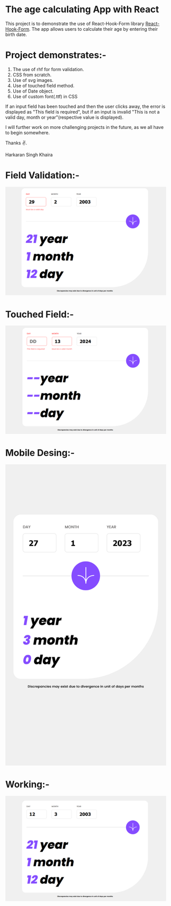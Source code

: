 # The age calculating App with React

This project is to demonstrate the use of React-Hook-Form library [React-Hook-Form](https://react-hook-form.com/). The app allows users to calculate their age by entering their birth date.

# Project demonstrates:-

1. The use of rhf for form validation.
2. CSS from scratch.
3. Use of svg images.
4. Use of touched field method.
5. Use of Date object.
6. Use of custom font(.ttf) in CSS

If an input field has been touched and then the user clicks away, the error is displayed as "This field is required", but if an input is invalid "This is not a valid day, month or
year"(respective value is displayed).

I will further work on more challenging projects in the future, as we all have to begin somewhere.

Thanks ✌️.

Harkaran Singh Khaira

# Field Validation:-

![Field Validation](/AgeCalculatorSS/FieldValidation.png)

# Touched Field:-

![Touched Field](/AgeCalculatorSS/TouchedField.png)

# Mobile Desing:-

![Mobile Desing](/AgeCalculatorSS/mobileDesign.png)

# Working:-

![Working](/AgeCalculatorSS/OK.png)
